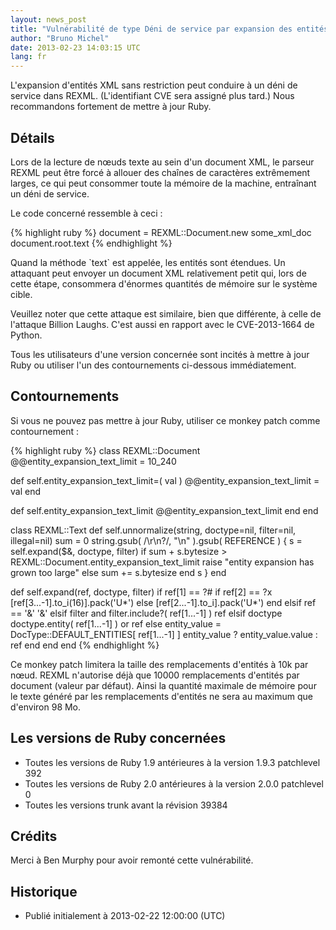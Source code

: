```yaml
---
layout: news_post
title: "Vulnérabilité de type Déni de service par expansion des entités dans REXML (bombe XML)"
author: "Bruno Michel"
date: 2013-02-23 14:03:15 UTC
lang: fr
---
```


L\'expansion d\'entités XML sans restriction peut conduire à un déni de
service dans REXML. (L\'identifiant CVE sera assigné plus tard.) Nous
recommandons fortement de mettre à jour Ruby.

## Détails

Lors de la lecture de nœuds texte au sein d\'un document XML, le parseur
REXML peut être forcé à allouer des chaînes de caractères extrêmement
larges, ce qui peut consommer toute la mémoire de la machine, entraînant
un déni de service.

Le code concerné ressemble à ceci :

{% highlight ruby %}
document = REXML::Document.new some_xml_doc
document.root.text
{% endhighlight %}

Quand la méthode \`text\` est appelée, les entités sont étendues. Un
attaquant peut envoyer un document XML relativement petit qui, lors de
cette étape, consommera d\'énormes quantités de mémoire sur le système
cible.

Veuillez noter que cette attaque est similaire, bien que différente, à
celle de l\'attaque Billion Laughs. C\'est aussi en rapport avec le
CVE-2013-1664 de Python.

Tous les utilisateurs d\'une version concernée sont incités à mettre à
jour Ruby ou utiliser l\'un des contournements ci-dessous immédiatement.

## Contournements

Si vous ne pouvez pas mettre à jour Ruby, utiliser ce monkey patch comme
contournement :

{% highlight ruby %}
class REXML::Document
  @@entity_expansion_text_limit = 10_240

  def self.entity_expansion_text_limit=( val )
    @@entity_expansion_text_limit = val
  end

  def self.entity_expansion_text_limit
    @@entity_expansion_text_limit
  end
end

class REXML::Text
  def self.unnormalize(string, doctype=nil, filter=nil, illegal=nil)
    sum = 0
    string.gsub( /\r\n?/, "\n" ).gsub( REFERENCE ) {
      s = self.expand($&, doctype, filter)
      if sum + s.bytesize > REXML::Document.entity_expansion_text_limit
        raise "entity expansion has grown too large"
      else
        sum += s.bytesize
      end
      s
    }
  end

  def self.expand(ref, doctype, filter)
    if ref[1] == ?#
      if ref[2] == ?x
        [ref[3...-1].to_i(16)].pack('U*')
      else
        [ref[2...-1].to_i].pack('U*')
      end
    elsif ref == '&amp;'
      '&'
    elsif filter and filter.include?( ref[1...-1] )
      ref
    elsif doctype
      doctype.entity( ref[1...-1] ) or ref
    else
      entity_value = DocType::DEFAULT_ENTITIES[ ref[1...-1] ]
      entity_value ? entity_value.value : ref
    end
  end
end
{% endhighlight %}

Ce monkey patch limitera la taille des remplacements d\'entités à 10k
par nœud. REXML n\'autorise déjà que 10000 remplacements d\'entités par
document (valeur par défaut). Ainsi la quantité maximale de mémoire pour
le texte généré par les remplacements d\'entités ne sera au maximum que
d\'environ 98 Mo.

## Les versions de Ruby concernées

* Toutes les versions de Ruby 1.9 antérieures à la version 1.9.3
  patchlevel 392
* Toutes les versions de Ruby 2.0 antérieures à la version 2.0.0
  patchlevel 0
* Toutes les versions trunk avant la révision 39384

## Crédits

Merci à Ben Murphy pour avoir remonté cette vulnérabilité.

## Historique

* Publié initialement à 2013-02-22 12:00:00 (UTC)

